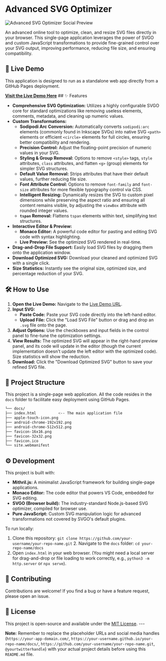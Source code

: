 # Advanced SVG Optimizer

![Advanced SVG Optimizer Social Preview](https://erikvullings.github.io/svgo/android-chrome-512x512.png)

An advanced online tool to optimize, clean, and resize SVG files directly in your browser. This single-page application leverages the power of SVGO and custom JavaScript transformations to provide fine-grained control over your SVG output, improving performance, reducing file size, and ensuring compatibility.

## 🚀 Live Demo

This application is designed to run as a standalone web app directly from a GitHub Pages deployment.

[**Visit the Live Demo Here**](https://your-username.github.io/your-repo-name/docs/) ## ✨ Features

* **Comprehensive SVG Optimization:** Utilizes a highly configurable SVGO core for standard optimizations like removing useless elements, comments, metadata, and cleaning up numeric values.
* **Custom Transformations:**
  * **Sodipodi Arc Conversion:** Automatically converts `sodipodi:arc` elements (commonly found in Inkscape SVGs) into native SVG `<path>` elements or efficient `<circle>` elements for full circles, ensuring better compatibility and rendering.
  * **Precision Control:** Adjust the floating-point precision of numeric values in your SVG.
  * **Styling & Group Removal:** Options to remove `<style>` tags, `style` attributes, `class` attributes, and flatten `<g>` (group) elements for simpler SVG structures.
  * **Default Value Removal:** Strips attributes that have their default values, further reducing file size.
  * **Font Attribute Control:** Options to remove `font-family` and `font-size` attributes for more flexible typography control via CSS.
  * **Intelligent Resizing:** Dynamically resizes the SVG to custom pixel dimensions while preserving the aspect ratio and ensuring all content remains visible, by adjusting the `viewBox` attribute with rounded integer values.
  * **`tspan` Removal:** Flattens `tspan` elements within text, simplifying text structures.
* **Interactive Editor & Preview:**
  * **Monaco Editor:** A powerful code editor for pasting and editing SVG code with syntax highlighting.
  * **Live Preview:** See the optimized SVG rendered in real-time.
* **Drag-and-Drop File Support:** Easily load SVG files by dragging them onto the application window.
* **Download Optimized SVG:** Download your cleaned and optimized SVG with a single click.
* **Size Statistics:** Instantly see the original size, optimized size, and percentage reduction of your SVG.

## 🛠️ How to Use

1. **Open the Live Demo:** Navigate to the [Live Demo URL](https://your-username.github.io/your-repo-name/docs/).
2. **Input SVG:**
   * **Paste Code:** Paste your SVG code directly into the left-hand editor.
   * **Upload File:** Click the "Load SVG File" button or drag and drop an `.svg` file onto the page.
3. **Adjust Options:** Use the checkboxes and input fields in the control panel to fine-tune the optimization settings.
4. **View Results:** The optimized SVG will appear in the right-hand preview panel, and its code will update in the editor (though the current implementation doesn't update the left editor with the optimized code). Size statistics will show the reduction.
5. **Download:** Click the "Download Optimized SVG" button to save your refined SVG file.

## 📂 Project Structure

This project is a single-page web application. All the code resides in the `docs` folder to facilitate easy deployment using GitHub Pages.

```bash
└── docs/
├── index.html          <-- The main application file
├── apple-touch-icon.png
├── android-chrome-192x192.png
├── android-chrome-512x512.png
├── favicon-16x16.png
├── favicon-32x32.png
├── favicon.ico
└── site.webmanifest
```

## ⚙️ Development

This project is built with:

* **Mithril.js:** A minimalist JavaScript framework for building single-page applications.
* **Monaco Editor:** The code editor that powers VS Code, embedded for SVG editing.
* **SVGO (Browser build):** The industry-standard Node.js-based SVG optimizer, compiled for browser use.
* **Pure JavaScript:** Custom SVG manipulation logic for advanced transformations not covered by SVGO's default plugins.

To run locally:

1.  Clone this repository: `git clone https://github.com/your-username/your-repo-name.git` 2.  Navigate to the `docs` folder: `cd your-repo-name/docs`
3.  Open `index.html` in your web browser. (You might need a local server for drag-and-drop or file loading to work correctly, e.g., `python3 -m http.server` or `npx serve`).

## 🤝 Contributing

Contributions are welcome! If you find a bug or have a feature request, please open an issue.

## 📄 License

This project is open-source and available under the [MIT License](LICENSE). ---

**Note:** Remember to replace the placeholder URLs and social media handles (`https://your-app-domain.com/`, `https://your-username.github.io/your-repo-name/docs/`, `https://github.com/your-username/your-repo-name.git`, `@yourtwitterhandle`) with your actual project details before using this `README.md` file.